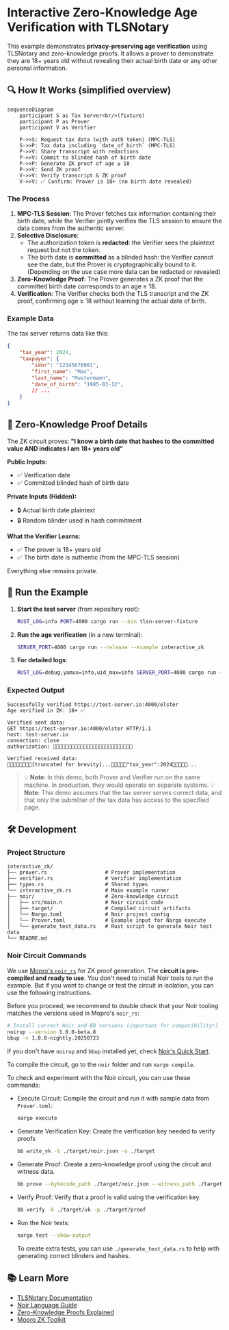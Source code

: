 # Interactive Zero-Knowledge Age Verification with TLSNotary

This example demonstrates **privacy-preserving age verification** using TLSNotary and zero-knowledge proofs. It allows a prover to demonstrate they are 18+ years old without revealing their actual birth date or any other personal information.

## 🔍 How It Works (simplified overview)

```mermaid
sequenceDiagram
    participant S as Tax Server<br/>(fixture)
    participant P as Prover
    participant V as Verifier

    P->>S: Request tax data (with auth token) (MPC-TLS)
    S->>P: Tax data including `date_of_birth` (MPC-TLS)
    P->>V: Share transcript with redactions
    P->>V: Commit to blinded hash of birth date
    P->>P: Generate ZK proof of age ≥ 18
    P->>V: Send ZK proof
    V->>V: Verify transcript & ZK proof
    V->>V: ✅ Confirm: Prover is 18+ (no birth date revealed)
```

### The Process

1. **MPC-TLS Session**: The Prover fetches tax information containing their birth date, while the Verifier jointly verifies the TLS session to ensure the data comes from the authentic server.
2. **Selective Disclosure**:
   * The authorization token is **redacted**: the Verifier sees the plaintext request but not the token.
   * The birth date is **committed** as a blinded hash: the Verifier cannot see the date, but the Prover is cryptographically bound to it.  
   (Depending on the use case more data can be redacted or revealed)
3. **Zero-Knowledge Proof**: The Prover generates a ZK proof that the committed birth date corresponds to an age ≥ 18.
4. **Verification**: The Verifier checks both the TLS transcript and the ZK proof, confirming age ≥ 18 without learning the actual date of birth.


### Example Data

The tax server returns data like this:
```json
{
    "tax_year": 2024,
    "taxpayer": {
        "idnr": "12345678901",
        "first_name": "Max",
        "last_name": "Mustermann",
        "date_of_birth": "1985-03-12",
        // ...
    }
}
```

## 🔐 Zero-Knowledge Proof Details

The ZK circuit proves: **"I know a birth date that hashes to the committed value AND indicates I am 18+ years old"**

**Public Inputs:**
- ✅ Verification date
- ✅ Committed blinded hash of birth date

**Private Inputs (Hidden):**
- 🔒 Actual birth date plaintext
- 🔒 Random blinder used in hash commitment

**What the Verifier Learns:**
- ✅ The prover is 18+ years old
- ✅ The birth date is authentic (from the MPC-TLS session)

Everything else remains private.

## 🏃 Run the Example

1. **Start the test server** (from repository root):
   ```bash
   RUST_LOG=info PORT=4000 cargo run --bin tlsn-server-fixture
   ```

2. **Run the age verification** (in a new terminal):
   ```bash
   SERVER_PORT=4000 cargo run --release --example interactive_zk
   ```

3. **For detailed logs**:
   ```bash
   RUST_LOG=debug,yamux=info,uid_mux=info SERVER_PORT=4000 cargo run --release --example interactive_zk
   ```

### Expected Output

```
Successfully verified https://test-server.io:4000/elster
Age verified in ZK: 18+ ✅

Verified sent data:
GET https://test-server.io:4000/elster HTTP/1.1
host: test-server.io
connection: close
authorization: 🙈🙈🙈🙈🙈🙈🙈🙈🙈🙈🙈🙈🙈🙈🙈🙈🙈🙈🙈🙈🙈🙈🙈🙈🙈🙈

Verified received data:
🙈🙈🙈🙈🙈🙈🙈🙈[truncated for brevity]...🙈🙈🙈🙈🙈"tax_year":2024🙈🙈🙈🙈🙈...
```

> 💡 **Note**: In this demo, both Prover and Verifier run on the same machine. In production, they would operate on separate systems.
> 💡 **Note**: This demo assumes that the tax server serves correct data, and that only the submitter of the tax data has access to the specified page.

## 🛠 Development

### Project Structure

```
interactive_zk/
├── prover.rs                   # Prover implementation
├── verifier.rs                 # Verifier implementation  
├── types.rs                    # Shared types
└── interactive_zk.rs           # Main example runner
├── noir/                       # Zero-knowledge circuit
│   ├── src/main.n              # Noir circuit code
│   ├── target/                 # Compiled circuit artifacts
│   └── Nargo.toml              # Noir project config
│   └── Prover.toml             # Example input for Nargo execute
│   └── generate_test_data.rs   # Rust script to generate Noir test data
└── README.md
```

### Noir Circuit Commands

We use [Mopro's `noir_rs`](https://zkmopro.org/docs/crates/noir-rs/) for ZK proof generation.  The **circuit is pre-compiled and ready to use**. You don't need to install Noir tools to run the example. But if you want to change or test the circuit in isolation, you can use the following instructions.

Before you proceed, we recommend to double check that your Noir tooling matches the versions used in Mopro's `noir_rs`:
```sh
# Install correct Noir and BB versions (important for compatibility!)
noirup --version 1.0.0-beta.8
bbup -v 1.0.0-nightly.20250723
```

If you don't have `noirup` and `bbup` installed yet, check [Noir's Quick Start](https://noir-lang.org/docs/getting_started/quick_start).

To compile the circuit, go to the `noir` folder and run `nargo compile`.

To check and experiment with the Noir circuit, you can use these commands:

* Execute Circuit: Compile the circuit and run it with sample data from `Prover.toml`:
    ```sh
    nargo execute
    ```
* Generate Verification Key: Create the verification key needed to verify proofs
    ```sh
    bb write_vk -b ./target/noir.json -o ./target
    ```
* Generate Proof: Create a zero-knowledge proof using the circuit and witness data.
    ```sh
    bb prove --bytecode_path ./target/noir.json --witness_path ./target/noir.gz -o ./target
    ```
* Verify Proof: Verify that a proof is valid using the verification key.
    ```sh
    bb verify -k ./target/vk -p ./target/proof
    ```
* Run the Noir tests:
    ```sh
    nargo test --show-output
    ```
  To create extra tests, you can use `./generate_test_data.rs` to help with generating correct blinders and hashes.

## 📚 Learn More

- [TLSNotary Documentation](https://docs.tlsnotary.org/)
- [Noir Language Guide](https://noir-lang.org/)
- [Zero-Knowledge Proofs Explained](https://ethereum.org/en/zero-knowledge-proofs/)
- [Mopro ZK Toolkit](https://zkmopro.org/)
